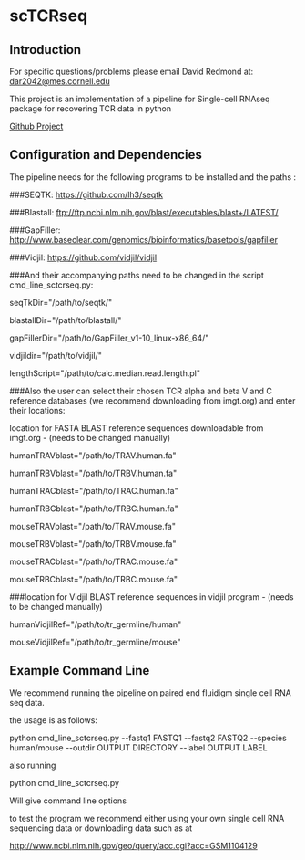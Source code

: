 # scTCRseq
## Introduction

For specific questions/problems please email David Redmond at: dar2042@mes.cornell.edu

This project is an implementation of a pipeline for Single-cell RNAseq package for recovering TCR data in python

[Github Project](https://github.com/ElementoLab/scTCRseq)

## Configuration and Dependencies
The pipeline needs for the following programs to be installed and the paths :

###SEQTK:
https://github.com/lh3/seqtk

###Blastall:
ftp://ftp.ncbi.nlm.nih.gov/blast/executables/blast+/LATEST/

###GapFiller:
http://www.baseclear.com/genomics/bioinformatics/basetools/gapfiller

###Vidjil:
https://github.com/vidjil/vidjil

###And their accompanying paths need to be changed in the script cmd_line_sctcrseq.py:

seqTkDir="/path/to/seqtk/"

blastallDir="/path/to/blastall/"

gapFillerDir="/path/to/GapFiller_v1-10_linux-x86_64/"

vidjildir="/path/to/vidjil/"

lengthScript="/path/to/calc.median.read.length.pl"

###Also the user can select their chosen TCR alpha and beta V and C reference databases (we recommend downloading from imgt.org) and enter their locations:

location for FASTA BLAST reference sequences downloadable from imgt.org - (needs to be changed manually)


humanTRAVblast="/path/to/TRAV.human.fa"

humanTRBVblast="/path/to/TRBV.human.fa"

humanTRACblast="/path/to/TRAC.human.fa"

humanTRBCblast="/path/to/TRBC.human.fa"

mouseTRAVblast="/path/to/TRAV.mouse.fa"

mouseTRBVblast="/path/to/TRBV.mouse.fa"

mouseTRACblast="/path/to/TRAC.mouse.fa"

mouseTRBCblast="/path/to/TRBC.mouse.fa"



###location for Vidjil BLAST reference sequences in vidjil program -  (needs to be changed manually)

humanVidjilRef="/path/to/tr_germline/human"

mouseVidjilRef="/path/to/tr_germline/mouse"



## Example Command Line

We recommend running the pipeline on paired end fluidigm single cell RNA seq data.

the usage is as follows:

python cmd_line_sctcrseq.py --fastq1 FASTQ1 --fastq2 FASTQ2 --species human/mouse --outdir OUTPUT DIRECTORY --label OUTPUT LABEL

also running

python cmd_line_sctcrseq.py 

Will give command line options


to test the program we recommend either using your own single cell RNA sequencing data or downloading data such as at 

http://www.ncbi.nlm.nih.gov/geo/query/acc.cgi?acc=GSM1104129



 


